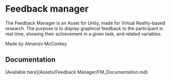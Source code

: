 # Feedback manager

The Feedback Manager is an Asset for Unity, made for Virtual Reality-based research. The purpose is to display graphical feedback to the participant in real time, showing their achievement in a given task, and related variables.

Made by Almanzo McConkey

## Documentation

[Available here](Assets/Feedback Manager/FM_Documentation.md)